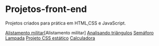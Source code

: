 # Projetos-front-end
Projetos criados para prática em HTML,CSS e JavaScript.

[Alistamento militar](https://brunoianeczek.github.io/Projetos-front-end/Alistamento-militar/index.html)[Alistamento militar]
[Analisando triângulos](https://brunoianeczek.github.io/Projetos-front-end/Analisando-tri%C3%A2ngulos/)
[Semáforo](https://brunoianeczek.github.io/Projetos-front-end/Sem%C3%A1foro/)
[Lampada](https://brunoianeczek.github.io/Projetos-front-end/Lampada/)
[Projeto CSS estático](results-summary-component-main)
[Calculadora](https://brunoianeczek.github.io/Projetos-front-end/Calculadora/)

